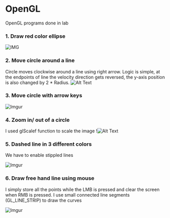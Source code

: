 # OpenGL
OpenGL programs done in lab

### 1. Draw red color ellipse
![IMG](http://i67.tinypic.com/k1qah2.png)

### 2. Move circle around a line
Circle moves clockwise around a line using right arrow. Logic is simple, at the endpoints of line the velocity direction gets reversed, the y-axis position is also changed by 2 * Radius. 
![Alt Text](https://thumbs.gfycat.com/ImaginaryOrdinaryHorseshoecrab-size_restricted.gif)

### 3. Move circle with arrow keys
![Imgur](https://i.imgur.com/kel6jYm.png)

### 4. Zoom in/ out of a circle
I used glScalef function to scale the image
!![Alt Text](https://thumbs.gfycat.com/DeliriousNeglectedGoldenmantledgroundsquirrel-size_restricted.gif)

### 5. Dashed line in 3 different colors
We have to enable stippled lines

![Imgur](https://i.imgur.com/gb94TKA.png)

### 6. Draw free hand line using mouse
I simply store all the points while the LMB is pressed and clear the screen when RMB is pressed. I use small connected line segments (GL_LINE_STRIP) to draw the curves

![Imgur](https://i.imgur.com/JMJq6rT.png)
